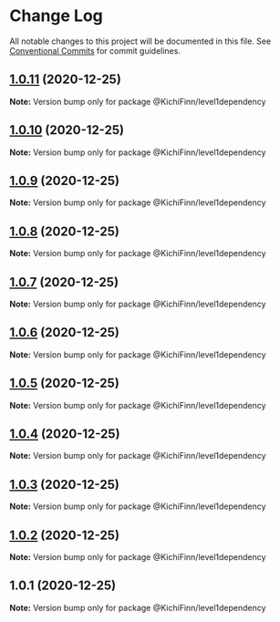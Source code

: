 # Change Log

All notable changes to this project will be documented in this file.
See [Conventional Commits](https://conventionalcommits.org) for commit guidelines.

## [1.0.11](https://github.com/KichiFinn/check-lerna-publish/compare/@KichiFinn/level1dependency@1.0.10...@KichiFinn/level1dependency@1.0.11) (2020-12-25)

**Note:** Version bump only for package @KichiFinn/level1dependency





## [1.0.10](https://github.com/KichiFinn/check-lerna-publish/compare/@KichiFinn/level1dependency@1.0.9...@KichiFinn/level1dependency@1.0.10) (2020-12-25)

**Note:** Version bump only for package @KichiFinn/level1dependency





## [1.0.9](https://github.com/KichiFinn/check-lerna-publish/compare/@KichiFinn/level1dependency@1.0.8...@KichiFinn/level1dependency@1.0.9) (2020-12-25)

**Note:** Version bump only for package @KichiFinn/level1dependency





## [1.0.8](https://github.com/KichiFinn/check-lerna-publish/compare/@KichiFinn/level1dependency@1.0.7...@KichiFinn/level1dependency@1.0.8) (2020-12-25)

**Note:** Version bump only for package @KichiFinn/level1dependency





## [1.0.7](https://github.com/KichiFinn/check-lerna-publish/compare/@KichiFinn/level1dependency@1.0.6...@KichiFinn/level1dependency@1.0.7) (2020-12-25)

**Note:** Version bump only for package @KichiFinn/level1dependency





## [1.0.6](https://github.com/KichiFinn/check-lerna-publish/compare/@KichiFinn/level1dependency@1.0.5...@KichiFinn/level1dependency@1.0.6) (2020-12-25)

**Note:** Version bump only for package @KichiFinn/level1dependency





## [1.0.5](https://github.com/KichiFinn/check-lerna-publish/compare/@KichiFinn/level1dependency@1.0.4...@KichiFinn/level1dependency@1.0.5) (2020-12-25)

**Note:** Version bump only for package @KichiFinn/level1dependency





## [1.0.4](https://github.com/KichiFinn/check-lerna-publish/compare/@KichiFinn/level1dependency@1.0.3...@KichiFinn/level1dependency@1.0.4) (2020-12-25)

**Note:** Version bump only for package @KichiFinn/level1dependency





## [1.0.3](https://github.com/KichiFinn/check-lerna-publish/compare/@KichiFinn/level1dependency@1.0.2...@KichiFinn/level1dependency@1.0.3) (2020-12-25)

**Note:** Version bump only for package @KichiFinn/level1dependency





## [1.0.2](https://github.com/KichiFinn/check-lerna-publish/compare/@KichiFinn/level1dependency@1.0.1...@KichiFinn/level1dependency@1.0.2) (2020-12-25)

**Note:** Version bump only for package @KichiFinn/level1dependency





## 1.0.1 (2020-12-25)

**Note:** Version bump only for package @KichiFinn/level1dependency
